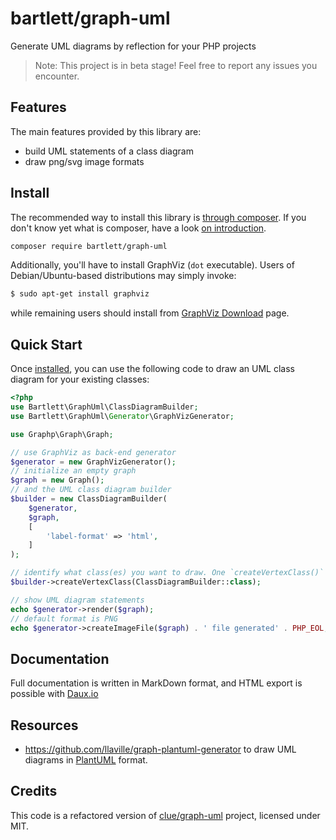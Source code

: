 # bartlett/graph-uml

Generate UML diagrams by reflection for your PHP projects

> Note: This project is in beta stage! Feel free to report any issues you encounter.

## Features

The main features provided by this library are:

* build UML statements of a class diagram
* draw png/svg image formats

## Install

The recommended way to install this library is [through composer](http://getcomposer.org).
If you don't know yet what is composer, have a look [on introduction](http://getcomposer.org/doc/00-intro.md).

```bash
composer require bartlett/graph-uml
```

Additionally, you'll have to install GraphViz (`dot` executable).
Users of Debian/Ubuntu-based distributions may simply invoke:

```bash
$ sudo apt-get install graphviz
```

while remaining users should install from [GraphViz Download](http://www.graphviz.org/download/) page.

## Quick Start

Once [installed](#install), you can use the following code to draw an UML class
diagram for your existing classes:

```php
<?php
use Bartlett\GraphUml\ClassDiagramBuilder;
use Bartlett\GraphUml\Generator\GraphVizGenerator;

use Graphp\Graph\Graph;

// use GraphViz as back-end generator
$generator = new GraphVizGenerator();
// initialize an empty graph
$graph = new Graph();
// and the UML class diagram builder
$builder = new ClassDiagramBuilder(
    $generator,
    $graph,
    [
        'label-format' => 'html',
    ]
);

// identify what class(es) you want to draw. One `createVertexClass()` operation by class.
$builder->createVertexClass(ClassDiagramBuilder::class);

// show UML diagram statements
echo $generator->render($graph);
// default format is PNG
echo $generator->createImageFile($graph) . ' file generated' . PHP_EOL;
```

## Documentation

Full documentation is written in MarkDown format, and HTML export is possible with [Daux.io](https://github.com/dauxio/daux.io)

## Resources

* https://github.com/llaville/graph-plantuml-generator to draw UML diagrams in [PlantUML](https://plantuml.com/) format.

## Credits

This code is a refactored version of [clue/graph-uml](https://github.com/clue/graph-uml) project, licensed under MIT.
